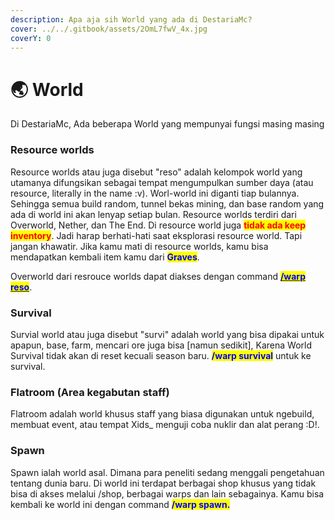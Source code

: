 ```yaml
---
description: Apa aja sih World yang ada di DestariaMc?
cover: ../../.gitbook/assets/2OmL7fwV_4x.jpg
coverY: 0
---
```


# 🌏 World

Di DestariaMc, Ada beberapa World yang mempunyai fungsi masing masing

### Resource worlds

Resource worlds atau juga disebut "reso" adalah kelompok world yang utamanya difungsikan sebagai tempat mengumpulkan sumber daya (atau resource, literally in the name :v). Worl-world ini diganti tiap bulannya. Sehingga semua build random, tunnel bekas mining, dan base random yang ada di world ini akan lenyap setiap bulan. Resource worlds terdiri dari Overworld, Nether, dan The End. Di resource world juga <mark style="color:red;">**tidak ada keep inventory**</mark>. Jadi harap berhati-hati saat eksplorasi resource world. Tapi jangan khawatir. Jika kamu mati di resource worlds, kamu bisa mendapatkan kembali item kamu dari <mark style="color:blue;">**Graves**</mark>.&#x20;

Overworld dari resrouce worlds dapat diakses dengan command [<mark style="color:blue;">**/warp reso**</mark>](warps/).

### Survival

Survial world atau juga disebut "survi" adalah world yang bisa dipakai untuk apapun, base, farm, mencari ore juga bisa \[namun sedikit], Karena World Survival tidak akan di reset kecuali season baru. <mark style="color:blue;">**/warp survival**</mark> untuk ke survival.

### Flatroom (Area kegabutan staff)

Flatroom adalah world khusus staff yang biasa digunakan untuk ngebuild, membuat event, atau tempat Xids\_ menguji coba nuklir dan alat perang :D!.

### Spawn

Spawn ialah world asal. Dimana para peneliti sedang menggali pengetahuan tentang dunia baru. Di world ini terdapat berbagai shop khusus yang tidak bisa di akses melalui /shop, berbagai warps dan lain sebagainya. Kamu bisa kembali ke world ini dengan command <mark style="color:blue;">**/warp spawn.**</mark>
